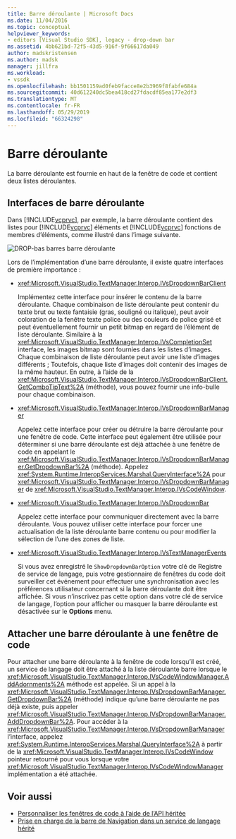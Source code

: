 ```yaml
---
title: Barre déroulante | Microsoft Docs
ms.date: 11/04/2016
ms.topic: conceptual
helpviewer_keywords:
- editors [Visual Studio SDK], legacy - drop-down bar
ms.assetid: 4bb621bd-72f5-43d5-916f-9f66617da049
author: madskristensen
ms.author: madsk
manager: jillfra
ms.workload:
- vssdk
ms.openlocfilehash: bb1501159ad0feb9facce8e2b3969f8fabfe684a
ms.sourcegitcommit: 40d612240dc5bea418cd27fdacdf85ea177e2df3
ms.translationtype: MT
ms.contentlocale: fr-FR
ms.lasthandoff: 05/29/2019
ms.locfileid: "66324298"
---
```

# <a name="drop-down-bar"></a>Barre déroulante
La barre déroulante est fournie en haut de la fenêtre de code et contient deux listes déroulantes.

## <a name="drop-down-bar-interfaces"></a>Interfaces de barre déroulante
 Dans [!INCLUDE[vcprvc](../code-quality/includes/vcprvc_md.md)], par exemple, la barre déroulante contient des listes pour [!INCLUDE[vcprvc](../code-quality/includes/vcprvc_md.md)] éléments et [!INCLUDE[vcprvc](../code-quality/includes/vcprvc_md.md)] fonctions de membres d’éléments, comme illustré dans l’image suivante.

 ![DROP&#45;bas barres](../extensibility/media/vsdropdown_bar.gif "vsDropdown_bar") barre déroulante

 Lors de l’implémentation d’une barre déroulante, il existe quatre interfaces de première importance :

- <xref:Microsoft.VisualStudio.TextManager.Interop.IVsDropdownBarClient>

     Implémentez cette interface pour insérer le contenu de la barre déroulante. Chaque combinaison de liste déroulante peut contenir du texte brut ou texte fantaisie (gras, souligné ou italique), peut avoir coloration de la fenêtre texte police ou des couleurs de police grisé et peut éventuellement fournir un petit bitmap en regard de l’élément de liste déroulante. Similaire à la <xref:Microsoft.VisualStudio.TextManager.Interop.IVsCompletionSet> interface, les images bitmap sont fournies dans les listes d’images. Chaque combinaison de liste déroulante peut avoir une liste d’images différents ; Toutefois, chaque liste d’images doit contenir des images de la même hauteur. En outre, à l’aide de la <xref:Microsoft.VisualStudio.TextManager.Interop.IVsDropdownBarClient.GetComboTipText%2A> (méthode), vous pouvez fournir une info-bulle pour chaque combinaison.

- <xref:Microsoft.VisualStudio.TextManager.Interop.IVsDropdownBarManager>

     Appelez cette interface pour créer ou détruire la barre déroulante pour une fenêtre de code. Cette interface peut également être utilisée pour déterminer si une barre déroulante est déjà attachée à une fenêtre de code en appelant le <xref:Microsoft.VisualStudio.TextManager.Interop.IVsDropdownBarManager.GetDropdownBar%2A> (méthode). Appelez <xref:System.Runtime.InteropServices.Marshal.QueryInterface%2A> pour <xref:Microsoft.VisualStudio.TextManager.Interop.IVsDropdownBarManager> de <xref:Microsoft.VisualStudio.TextManager.Interop.IVsCodeWindow>.

- <xref:Microsoft.VisualStudio.TextManager.Interop.IVsDropdownBar>

     Appelez cette interface pour communiquer directement avec la barre déroulante. Vous pouvez utiliser cette interface pour forcer une actualisation de la liste déroulante barre contenu ou pour modifier la sélection de l’une des zones de liste.

- <xref:Microsoft.VisualStudio.TextManager.Interop.IVsTextManagerEvents>

     Si vous avez enregistré le `ShowDropdownBarOption` votre clé de Registre de service de langage, puis votre gestionnaire de fenêtres du code doit surveiller cet événement pour effectuer une synchronisation avec les préférences utilisateur concernant si la barre déroulante doit être affichée. Si vous n’inscrivez pas cette option dans votre clé de service de langage, l’option pour afficher ou masquer la barre déroulante est désactivée sur le **Options** menu.

## <a name="attach-a-drop-down-bar-to-a-code-window"></a>Attacher une barre déroulante à une fenêtre de code
 Pour attacher une barre déroulante à la fenêtre de code lorsqu’il est créé, un service de langage doit être attaché à la liste déroulante barre lorsque le <xref:Microsoft.VisualStudio.TextManager.Interop.IVsCodeWindowManager.AddAdornments%2A> méthode est appelée. Si un appel à la <xref:Microsoft.VisualStudio.TextManager.Interop.IVsDropdownBarManager.GetDropdownBar%2A> (méthode) indique qu’une barre déroulante ne pas déjà existe, puis appeler <xref:Microsoft.VisualStudio.TextManager.Interop.IVsDropdownBarManager.AddDropdownBar%2A>. Pour accéder à la <xref:Microsoft.VisualStudio.TextManager.Interop.IVsDropdownBarManager> l’interface, appelez <xref:System.Runtime.InteropServices.Marshal.QueryInterface%2A> à partir de la <xref:Microsoft.VisualStudio.TextManager.Interop.IVsCodeWindow> pointeur retourné pour vous lorsque votre <xref:Microsoft.VisualStudio.TextManager.Interop.IVsCodeWindowManager> implémentation a été attachée.

## <a name="see-also"></a>Voir aussi
- [Personnaliser les fenêtres de code à l’aide de l’API héritée](../extensibility/customizing-code-windows-by-using-the-legacy-api.md)
- [Prise en charge de la barre de Navigation dans un service de langage hérité](../extensibility/internals/support-for-the-navigation-bar-in-a-legacy-language-service.md)